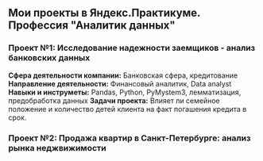 ## Мои проекты в Яндекс.Практикуме. Профессия "Аналитик данных"
### Проект №1: Исследование надежности заемщиков - анализ банковских данных
  **Сфера деятельности компании:** Банковская сфера, кредитование
  **Направление деятельности:** Финансовый аналитик, Data analyst
  **Навыки и инструметы:** Pandas, Python, PyMystem3, лемматизация, предобработка данных
  **Задачи проекта:** Влияет ли семейное положение и количество детей клиента на факт погашения кредита в срок.
### Проект №2: Продажа квартир в Санкт-Петербурге: анализ рынка неджвижимости

